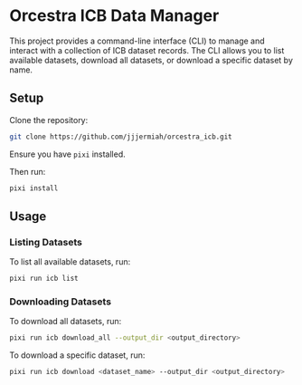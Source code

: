 # Orcestra ICB Data Manager

This project provides a command-line interface (CLI) to manage and interact with a collection of ICB dataset records. The CLI allows you to list available datasets, download all datasets, or download a specific dataset by name.

## Setup

Clone the repository:

```sh
git clone https://github.com/jjjermiah/orcestra_icb.git
```

Ensure you have `pixi` installed.

Then run:

```sh
pixi install
```

## Usage

### Listing Datasets

To list all available datasets, run:

```sh
pixi run icb list
```

### Downloading Datasets

To download all datasets, run:

```sh
pixi run icb download_all --output_dir <output_directory>
```

To download a specific dataset, run:

```sh
pixi run icb download <dataset_name> --output_dir <output_directory>

```
